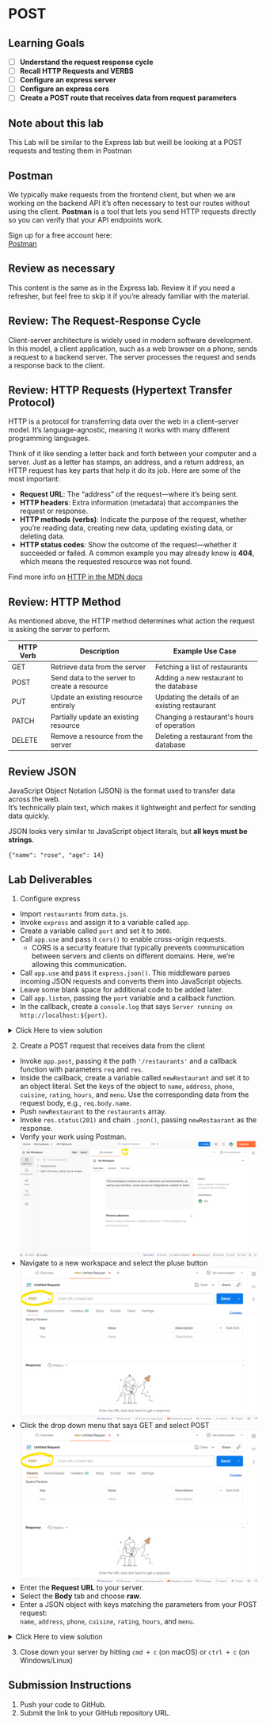 # POST

## Learning Goals

- [ ] **Understand the request response cycle**
- [ ] **Recall HTTP Requests and VERBS**
- [ ] **Configure an express server**
- [ ] **Configure an express cors**
- [ ] **Create a POST route that receives data from request parameters**

## Note about this lab

This Lab will be similar to the Express lab but weill be looking at a POST requests and testing them in Postman

## Postman

We typically make requests from the frontend client, but when we are working on the backend API it’s often necessary to test our routes without using the client. **Postman** is a tool that lets you send HTTP requests directly so you can verify that your API endpoints work.

Sign up for a free account here:  
[Postman](https://www.postman.com/)

## Review as necessary

This content is the same as in the Express lab. Review it if you need a refresher, but feel free to skip it if you’re already familiar with the material.

## Review: The Request-Response Cycle

Client-server architecture is widely used in modern software development. In this model, a client application, such as a web browser on a phone, sends a request to a backend server. The server processes the request and sends a response back to the client.

## Review: HTTP Requests (Hypertext Transfer Protocol)

HTTP is a protocol for transferring data over the web in a client–server model. It’s language-agnostic, meaning it works with many different programming languages.

Think of it like sending a letter back and forth between your computer and a server. Just as a letter has stamps, an address, and a return address, an HTTP request has key parts that help it do its job. Here are some of the most important:

- **Request URL**: The “address” of the request—where it’s being sent.
- **HTTP headers**: Extra information (metadata) that accompanies the request or response.
- **HTTP methods (verbs)**: Indicate the purpose of the request, whether you’re reading data, creating new data, updating existing data, or deleting data.
- **HTTP status codes**: Show the outcome of the request—whether it succeeded or failed. A common example you may already know is **404**, which means the requested resource was not found.

Find more info on [HTTP in the MDN docs](https://developer.mozilla.org/en-US/docs/Web/HTTP/Guides/Overview)

## Review: HTTP Method

As mentioned above, the HTTP method determines what action the request is asking the server to perform.

| HTTP Verb | Description                                  | Example Use Case                               |
| --------- | -------------------------------------------- | ---------------------------------------------- |
| GET       | Retrieve data from the server                | Fetching a list of restaurants                 |
| POST      | Send data to the server to create a resource | Adding a new restaurant to the database        |
| PUT       | Update an existing resource entirely         | Updating the details of an existing restaurant |
| PATCH     | Partially update an existing resource        | Changing a restaurant's hours of operation     |
| DELETE    | Remove a resource from the server            | Deleting a restaurant from the database        |

## Review JSON

JavaScript Object Notation (JSON) is the format used to transfer data across the web.  
It’s technically plain text, which makes it lightweight and perfect for sending data quickly.

JSON looks very similar to JavaScript object literals, but **all keys must be strings**.

```
{"name": "rose", "age": 14}
```

## Lab Deliverables

1. Configure express

- Import `restaurants` from `data.js`.
- Invoke `express` and assign it to a variable called `app`.
- Create a variable called `port` and set it to `3000`.
- Call `app.use` and pass it `cors()` to enable cross-origin requests.
  - CORS is a security feature that typically prevents communication between servers and clients on different domains. Here, we’re allowing this communication.
- Call `app.use` and pass it `express.json()`. This middleware parses incoming JSON requests and converts them into JavaScript objects.
- Leave some blank space for additional code to be added later.
- Call `app.listen`, passing the `port` variable and a callback function.
- In the callback, create a `console.log` that says `Server running on http://localhost:${port}`.

<details>
  <summary>Click Here to view solution</summary>

```

import express  from 'express'
import cors from 'cors'
import {restaurants} from './data.js'
const app = express();
const port = 3000;
app.use(cors());
app.use(express.json());


//Leave space here for more code


app.listen(port, () => {
  console.log(`Server running on http://localhost:${port}`);
});


```

</details>

2. Create a POST request that receives data from the client

- Invoke `app.post`, passing it the path `'/restaurants'` and a callback function with parameters `req` and `res`.
- Inside the callback, create a variable called `newRestaurant` and set it to an object literal. Set the keys of the object to `name`, `address`, `phone`, `cuisine`, `rating`, `hours`, and `menu`. Use the corresponding data from the request body, e.g., `req.body.name`.
- Push `newRestaurant` to the `restaurants` array.
- Invoke `res.status(201)` and chain `.json()`, passing `newRestaurant` as the response.
- Verify your work using Postman.
  ![postman image select plus button](images/postman1.png)
- Navigate to a new workspace and select the pluse button
  ![postman image select POST from method drop down ](images/postman2.png)
- Click the drop down menu that says GET and select POST
  ![postman image fill out url, select body, select raw and enter a json object ](images/postman2.png)
- Enter the **Request URL** to your server.
- Select the **Body** tab and choose **raw**.
- Enter a JSON object with keys matching the parameters from your POST request:  
  `name`, `address`, `phone`, `cuisine`, `rating`, `hours`, and `menu`.

<details>
  <summary>Click Here to view solution</summary>

```

app.post('/restaurants', (req, res) => {
  const newRestaurant = {
    id: restaurants.length + 1,
    name: req.body.name,
    address: req.body.address,
    phone: req.body.phone,
    cuisine: req.body.cuisine,
    rating: req.body.rating,
    hours:req.body.hours,
    menu: req.body.menu
  };

  restaurants.push(newRestaurant);
  res.status(201).json(newRestaurant);
});


```

</details>

3. Close down your server by hitting `cmd + c` (on macOS) or `ctrl + c` (on Windows/Linux)

## Submission Instructions

1. Push your code to GitHub.
2. Submit the link to your GitHub repository URL.

